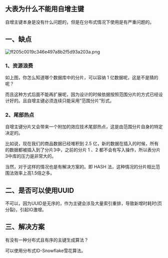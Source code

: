 ## 大表为什么不能用自增主键
自增主键本身是没有什么问题的，但是在分布式情况下使用是有严重问题的。

## 一、缺点
![ff205c0019c346e497a8b2f5d93a203a.png](https://pic.imgdb.cn/item/61cc11432ab3f51d91c4078e.png)

### 1、资源浪费
如上图，你怎么知道哪个数据库中的分片，可以容纳 1 亿数据呢，这是不是猜的呢？

而且这种方式后面不能再扩展呢，因为设计的时候依据按照范围分片的方式已经设计好的。且自增主键必须连续只能采用”范围分片”形式。

### 2、尾部热点
自增主键分片又会带来一个附加的效应技术尾部热点，这是由范围分片自身的特定决定的。

比如说，现在我们的商品数据已经堆积到 2.5 亿，新的数据在插入的时候，所有的数据都被插入到了分片3中，之前的分片 1 、2 都不会有写入操作，所以表分片3中库的压力是非常大的。

当然，对于这样的情况也是有解决方案的。即 HASH 法，这种情况的分片相比范围法效率上高1.5倍之多。

## 二、是否可以使用UUID
不可以，因为UUID是无序的，作为主键会涉及大量索引重排，导致新增时耗时(页分裂)，引起IO激增。

## 三、解决方案
有没有一种分布式且有序的主键生成算法？

可以使用分布式ID-Snowflake雪花算法。



 